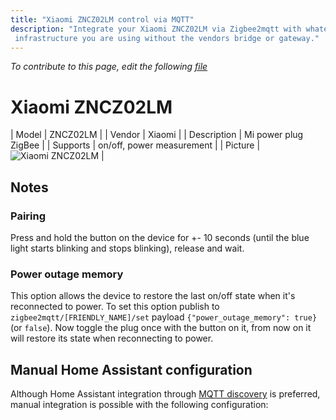 ```yaml
---
title: "Xiaomi ZNCZ02LM control via MQTT"
description: "Integrate your Xiaomi ZNCZ02LM via Zigbee2mqtt with whatever smart home
 infrastructure you are using without the vendors bridge or gateway."
---
```


*To contribute to this page, edit the following
[file](https://github.com/Koenkk/zigbee2mqtt.io/blob/master/docs/devices/ZNCZ02LM.md)*

# Xiaomi ZNCZ02LM

| Model | ZNCZ02LM  |
| Vendor  | Xiaomi  |
| Description | Mi power plug ZigBee |
| Supports | on/off, power measurement |
| Picture | ![Xiaomi ZNCZ02LM](./assets/devices/ZNCZ02LM.jpg) |

## Notes


### Pairing
Press and hold the button on the device for +- 10 seconds
(until the blue light starts blinking and stops blinking), release and wait.


### Power outage memory
This option allows the device to restore the last on/off state when it's reconnected to power.
To set this option publish to `zigbee2mqtt/[FRIENDLY_NAME]/set` payload `{"power_outage_memory": true}` (or `false`).
Now toggle the plug once with the button on it, from now on it will restore its state when reconnecting to power.


## Manual Home Assistant configuration
Although Home Assistant integration through [MQTT discovery](../integration/home_assistant) is preferred,
manual integration is possible with the following configuration:
